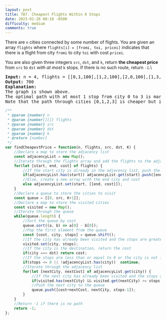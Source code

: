 ```yaml
---
layout: post
title: 787. Cheapest Flights Within K Stops
date: 2023-01-26 08:10 -0500
difficulty: medium
comments: true
---
```

There are `n` cities connected by some number of flights. You are given an array `flights` where `flights[i] = [fromi, toi, pricei]` indicates that there is a flight from city `fromi` to city `toi` with cost `pricei`.

You are also given three integers `src`, `dst`, and `k`, return **the cheapest price** from `src` to `dst` _with at most_ `k` stops. If there is no such route, return `-1`.\

<pre><strong>Input:</strong> n = 4, flights = [[0,1,100],[1,2,100],[2,0,100],[1,3,600],[2,3,200]], src = 0, dst = 3, k = 1
<strong>Output:</strong> 700
<strong>Explanation:</strong>
The graph is shown above.
The optimal path with at most 1 stop from city 0 to 3 is marked in red and has cost 100 + 600 = 700.
Note that the path through cities [0,1,2,3] is cheaper but is invalid because it uses 2 stops.
</pre>

```javascript
/**
 * @param {number} n
 * @param {number[][]} flights
 * @param {number} src
 * @param {number} dst
 * @param {number} k
 * @return {number}
 */
var findCheapestPrice = function(n, flights, src, dst, K) {
    //Declare a map to store the adjacency list
    const adjacencyList = new Map();
    //Iterate through the flights array and add the flights to the adjacency list
    for(let [start, end, cost] of flights) {
        //If the start city is already in the adjacency list, push the end city and cost to the array
        if(adjacencyList.has(start)) adjacencyList.get(start).push([end, cost]);
        //Else, create a new array with the end city and cost
        else adjacencyList.set(start, [[end, cost]]);
    }
    //Declare a queue to store the cities to visit
    const queue = [[0, src, K+1]];
    //Declare a map to store the visited cities
    const visited = new Map();
    //Iterate through the queue
    while(queue.length) {
        //Sort the queue by cost
        queue.sort((a, b) => a[0] - b[0]);
        //Pop the first element from the queue
        const [cost, city, stops] = queue.shift();
        //If the city has already been visited and the stops are greater than the current stops, continue
        visited.set(city, stops);
        //If the city is the destination, return the cost
        if(city === dst) return cost;
        //If the stops are less than or equal to 0 or the city is not in the adjacency list, continue
        if(stops <= 0 || !adjacencyList.has(city))  continue;
        //Iterate through the adjacency list
        for(let [nextCity, nextCost] of adjacencyList.get(city)) {
            //If the next city has already been visited and the stops are greater than or equal to the current stops, continue
            if(visited.has(nextCity) && visited.get(nextCity) >= stops-1) continue;
            //Push the next city to the queue
            queue.push([cost+nextCost, nextCity, stops-1]);
        }
    }
    //Return -1 if there is no path
    return -1;
};
```
